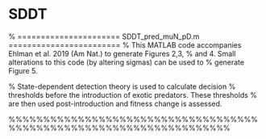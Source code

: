 # SDDT

% ====================== SDDT_pred_muN_pD.m ========================
% This MATLAB code accompanies Ehlman et al. 2019 (Am Nat.) to generate Figures 2,3,
% and 4. Small alterations to this code (by altering sigmas) can be used to
% generate Figure 5. 

% State-dependent detection theory is used to calculate decision 
% thresholds before the introduction of exotic predators. These thresholds
% are then used post-introduction and fitness change is assessed.

%%%%%%%%%%%%%%%%%%%%%%%%%%%%%%%%%%%%%%%%%%%%%%%%%%%%%%%%%%%%%%%%%%%%


